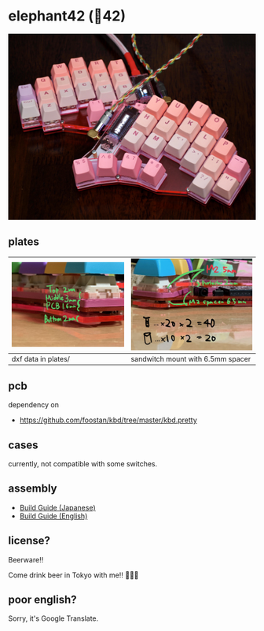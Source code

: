 # elephant42 (🐘42)

![what-is-this](what-is-this.jpg)

## plates

|![plate1](plates/description1.jpg)|![plate2](plates/description2.jpg)|
|--|--|
|dxf data in plates/|sandwitch mount with 6.5mm spacer|

## pcb

dependency on

  - https://github.com/foostan/kbd/tree/master/kbd.pretty


## cases

currently, not compatible with some switches.


## assembly

- [Build Guide (Japanese)](docs/build-guide.md)
- [Build Guide (English)](docs/build-guide-english.md)

## license?

Beerware!!

Come drink beer in Tokyo with me!! 🍺🍺🍺


## poor english?

Sorry, it's Google Translate.

